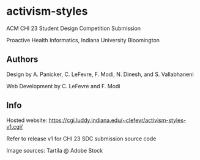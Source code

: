 # activism-styles
ACM CHI 23 Student Design Competition Submission

Proactive Health Informatics, Indiana University Bloomington

Authors
--
Design by A. Panicker, C. LeFevre, F. Modi, N. Dinesh, and S. Vallabhaneni

Web Development by C. LeFevre and F. Modi

Info
--
Hosted website: https://cgi.luddy.indiana.edu/~clefevr/activism-styles-v1.cgi/

Refer to release v1 for CHI 23 SDC submission source code

Image sources: Tartila @ Adobe Stock
